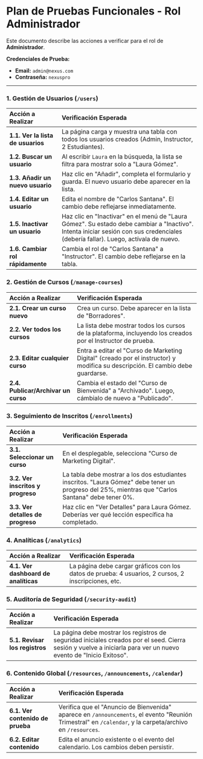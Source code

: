 # Plan de Pruebas Funcionales - Rol Administrador

Este documento describe las acciones a verificar para el rol de **Administrador**.

**Credenciales de Prueba:**
*   **Email:** `admin@nexus.com`
*   **Contraseña:** `nexuspro`

---

### 1. Gestión de Usuarios (`/users`)

| Acción a Realizar | Verificación Esperada |
| :--- | :--- |
| **1.1. Ver la lista de usuarios** | La página carga y muestra una tabla con todos los usuarios creados (Admin, Instructor, 2 Estudiantes). |
| **1.2. Buscar un usuario** | Al escribir `Laura` en la búsqueda, la lista se filtra para mostrar solo a "Laura Gómez". |
| **1.3. Añadir un nuevo usuario** | Haz clic en "Añadir", completa el formulario y guarda. El nuevo usuario debe aparecer en la lista. |
| **1.4. Editar un usuario** | Edita el nombre de "Carlos Santana". El cambio debe reflejarse inmediatamente. |
| **1.5. Inactivar un usuario** | Haz clic en "Inactivar" en el menú de "Laura Gómez". Su estado debe cambiar a "Inactivo". Intenta iniciar sesión con sus credenciales (debería fallar). Luego, actívala de nuevo. |
| **1.6. Cambiar rol rápidamente** | Cambia el rol de "Carlos Santana" a "Instructor". El cambio debe reflejarse en la tabla. |

### 2. Gestión de Cursos (`/manage-courses`)

| Acción a Realizar | Verificación Esperada |
| :--- | :--- |
| **2.1. Crear un curso nuevo** | Crea un curso. Debe aparecer en la lista de "Borradores". |
| **2.2. Ver todos los cursos** | La lista debe mostrar todos los cursos de la plataforma, incluyendo los creados por el Instructor de prueba. |
| **2.3. Editar cualquier curso** | Entra a editar el "Curso de Marketing Digital" (creado por el instructor) y modifica su descripción. El cambio debe guardarse. |
| **2.4. Publicar/Archivar un curso** | Cambia el estado del "Curso de Bienvenida" a "Archivado". Luego, cámbialo de nuevo a "Publicado". |

### 3. Seguimiento de Inscritos (`/enrollments`)

| Acción a Realizar | Verificación Esperada |
| :--- | :--- |
| **3.1. Seleccionar un curso** | En el desplegable, selecciona "Curso de Marketing Digital". |
| **3.2. Ver inscritos y progreso** | La tabla debe mostrar a los dos estudiantes inscritos. "Laura Gómez" debe tener un progreso del 25%, mientras que "Carlos Santana" debe tener 0%. |
| **3.3. Ver detalles de progreso** | Haz clic en "Ver Detalles" para Laura Gómez. Deberías ver qué lección específica ha completado. |

### 4. Analíticas (`/analytics`)

| Acción a Realizar | Verificación Esperada |
| :--- | :--- |
| **4.1. Ver dashboard de analíticas** | La página debe cargar gráficos con los datos de prueba: 4 usuarios, 2 cursos, 2 inscripciones, etc. |

### 5. Auditoría de Seguridad (`/security-audit`)

| Acción a Realizar | Verificación Esperada |
| :--- | :--- |
| **5.1. Revisar los registros** | La página debe mostrar los registros de seguridad iniciales creados por el seed. Cierra sesión y vuelve a iniciarla para ver un nuevo evento de "Inicio Exitoso". |

### 6. Contenido Global (`/resources`, `/announcements`, `/calendar`)

| Acción a Realizar | Verificación Esperada |
| :--- | :--- |
| **6.1. Ver contenido de prueba** | Verifica que el "Anuncio de Bienvenida" aparece en `/announcements`, el evento "Reunión Trimestral" en `/calendar`, y la carpeta/archivo en `/resources`. |
| **6.2. Editar contenido** | Edita el anuncio existente o el evento del calendario. Los cambios deben persistir. |